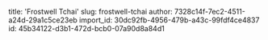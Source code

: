 title: 'Frostwell Tchai'
slug: frostwell-tchai
author: 7328c14f-7ec2-4511-a24d-29a1c5ce23eb
import_id: 30dc92fb-4956-479b-a43c-99fdf4ce4837
id: 45b34122-d3b1-472d-bcb0-07a90d8a84d1
